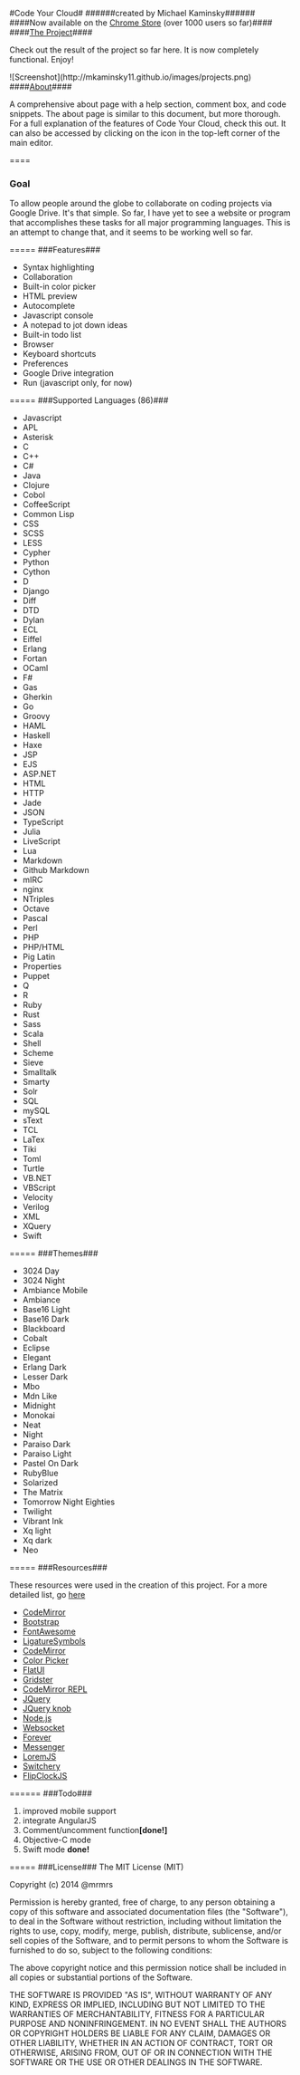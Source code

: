 #Code Your Cloud#
######created by Michael Kaminsky######
####Now available on the <a href="https://chrome.google.com/webstore/detail/code-your-cloud/minllhicnmfckcofjencopnknkekjail">Chrome Store</a> (over 1000 users so far)####
####<a href="https://codeyourcloud.com">The Project</a>####
<p>Check out the result of the project so far here. It is now completely functional. Enjoy!</p>
![Screenshot](http://mkaminsky11.github.io/images/projects.png)
####<a href="https://codeyourcloud.com/about">About</a>####
<p>A comprehensive about page with a help section, comment box, and code snippets. The about page is similar to this document, but more thorough. For a full explanation of the features of Code Your Cloud, check this out. It can also be accessed by clicking on the icon in the top-left corner of the main editor.</p>
====
<h3>Goal</h3>
<p>To allow people around the globe to collaborate on coding projects via Google Drive. It's that simple. So far, I have yet to see a website or program that accomplishes these tasks for all major programming languages. This is an attempt to change that, and it seems to be working well so far.</p>
=====
###Features###
<ul>
  <li>Syntax highlighting</li>
  <li>Collaboration</li>
  <li>Built-in color picker</li>
  <li>HTML preview</li>
  <li>Autocomplete</li>
  <li>Javascript console</li>
  <li>A notepad to jot down ideas</li>
  <li>Built-in todo list</li>
  <li>Browser</li>
  <li>Keyboard shortcuts</li>
  <li>Preferences</li>
  <li>Google Drive integration</li>
  <li>Run (javascript only, for now)</li>
</ul>
=====
###Supported Languages (86)###
<ul>
	<li class="list-group-item text-center mode-li" onclick="">Javascript</li>
	<li class="list-group-item text-center mode-li" onclick="">APL</li>
	<li class="list-group-item text-center mode-li" onclick="">Asterisk</li>
	<li class="list-group-item text-center mode-li" onclick="">C</li>
	<li class="list-group-item text-center mode-li" onclick="">C++</li>
	<li class="list-group-item text-center mode-li" onclick="">C#</li>
	<li class="list-group-item text-center mode-li" onclick="">Java</li>
	<li class="list-group-item text-center mode-li" onclick="">Clojure</li>
	<li class="list-group-item text-center mode-li" onclick="">Cobol</li>
	<li class="list-group-item text-center mode-li" onclick="">CoffeeScript</li>
	<li class="list-group-item text-center mode-li" onclick="">Common Lisp</li>
	<li class="list-group-item text-center mode-li" onclick="">CSS</li>
	<li class="list-group-item text-center mode-li" onclick="">SCSS</li>
	<li class="list-group-item text-center mode-li" onclick="">LESS</li>
	<li class="list-group-item text-center mode-li" onclick="">Cypher</li>
	<li class="list-group-item text-center mode-li" onclick="">Python</li>
	<li class="list-group-item text-center mode-li" onclick="">Cython</li>
	<li class="list-group-item text-center mode-li" onclick="">D</li>
	<li class="list-group-item text-center mode-li" onclick="">Django</li>
	<li class="list-group-item text-center mode-li" onclick="">Diff</li>
	<li class="list-group-item text-center mode-li" onclick="">DTD</li>
	<li class="list-group-item text-center mode-li" onclick="">Dylan</li>
	<li class="list-group-item text-center mode-li" onclick="">ECL</li>
	<li class="list-group-item text-center mode-li" onclick="">Eiffel</li>
	<li class="list-group-item text-center mode-li" onclick="">Erlang</li>
	<li class="list-group-item text-center mode-li" onclick="">Fortan</li>
	<li class="list-group-item text-center mode-li" onclick="">OCaml</li>
	<li class="list-group-item text-center mode-li" onclick="">F#</li>
	<li class="list-group-item text-center mode-li" onclick="">Gas</li>
	<li class="list-group-item text-center mode-li" onclick="">Gherkin</li>
	<li class="list-group-item text-center mode-li" onclick="">Go</li>
	<li class="list-group-item text-center mode-li" onclick="">Groovy</li>
	<li class="list-group-item text-center mode-li" onclick="">HAML</li>
	<li class="list-group-item text-center mode-li" onclick="">Haskell</li>
	<li class="list-group-item text-center mode-li" onclick="">Haxe</li>
	<li class="list-group-item text-center mode-li" onclick="">JSP</li>
	<li class="list-group-item text-center mode-li" onclick="">EJS</li>
	<li class="list-group-item text-center mode-li" onclick="">ASP.NET</li>
	<li class="list-group-item text-center mode-li" onclick="">HTML</li>
	<li class="list-group-item text-center mode-li" onclick="">HTTP</li>
	<li class="list-group-item text-center mode-li" onclick="">Jade</li>
	<li class="list-group-item text-center mode-li" onclick="">JSON</li>
	<li class="list-group-item text-center mode-li" onclick="">TypeScript</li>
	<li class="list-group-item text-center mode-li" onclick="">Julia</li>
	<li class="list-group-item text-center mode-li" onclick="">LiveScript</li>
	<li class="list-group-item text-center mode-li" onclick="">Lua</li>
	<li class="list-group-item text-center mode-li" onclick="">Markdown</li>
	<li class="list-group-item text-center mode-li" onclick="">Github Markdown</li>
	<li class="list-group-item text-center mode-li" onclick="">mIRC</li>
	<li class="list-group-item text-center mode-li" onclick="">nginx</li>
	<li class="list-group-item text-center mode-li" onclick="">NTriples</li>
	<li class="list-group-item text-center mode-li" onclick="">Octave</li>
	<li class="list-group-item text-center mode-li" onclick="">Pascal</li>
	<li class="list-group-item text-center mode-li" onclick="">Perl</li>
	<li class="list-group-item text-center mode-li" onclick="">PHP</li>
	<li class="list-group-item text-center mode-li" onclick="">PHP/HTML</li>
	<li class="list-group-item text-center mode-li" onclick="">Pig Latin</li>
	<li class="list-group-item text-center mode-li" onclick="">Properties</li>
	<li class="list-group-item text-center mode-li" onclick="">Puppet</li>
	<li class="list-group-item text-center mode-li" onclick="">Q</li>
	<li class="list-group-item text-center mode-li" onclick="">R</li>
	<li class="list-group-item text-center mode-li" onclick="">Ruby</li>
	<li class="list-group-item text-center mode-li" onclick="">Rust</li>
	<li class="list-group-item text-center mode-li" onclick="">Sass</li>
	<li class="list-group-item text-center mode-li" onclick="">Scala</li>
	<li class="list-group-item text-center mode-li" onclick="">Shell</li>
	<li class="list-group-item text-center mode-li" onclick="">Scheme</li>
	<li class="list-group-item text-center mode-li" onclick="">Sieve</li>
	<li class="list-group-item text-center mode-li" onclick="">Smalltalk</li>
	<li class="list-group-item text-center mode-li" onclick="">Smarty</li>
	<li class="list-group-item text-center mode-li" onclick="">Solr</li>
	<li class="list-group-item text-center mode-li" onclick="">SQL</li>
	<li class="list-group-item text-center mode-li" onclick="">mySQL</li>
	<li class="list-group-item text-center mode-li" onclick="">sText</li>
	<li class="list-group-item text-center mode-li" onclick="">TCL</li>
	<li class="list-group-item text-center mode-li" onclick="">LaTex</li>
	<li class="list-group-item text-center mode-li" onclick="">Tiki</li>
	<li class="list-group-item text-center mode-li" onclick="">Toml</li>
	<li class="list-group-item text-center mode-li" onclick="">Turtle</li>
	<li class="list-group-item text-center mode-li" onclick="">VB.NET</li>
	<li class="list-group-item text-center mode-li" onclick="">VBScript</li>
	<li class="list-group-item text-center mode-li" onclick="">Velocity</li>
	<li class="list-group-item text-center mode-li" onclick="">Verilog</li>
	<li class="list-group-item text-center mode-li" onclick="">XML</li>
	<li class="list-group-item text-center mode-li" onclick="">XQuery</li>
	<li class="list-group-item text-center mode-li" onclick="">Swift</li>
</ul>
=====
###Themes###
<ul>
	<li class="list-group-item text-center theme-li" onclick="">3024 Day</li>
	<li class="list-group-item text-center theme-li" onclick="">3024 Night</li>
	<li class="list-group-item text-center theme-li" onclick="">Ambiance Mobile</li>
	<li class="list-group-item text-center theme-li" onclick="">Ambiance</li>
	<li class="list-group-item text-center theme-li" onclick="">Base16 Light</li>
	<li class="list-group-item text-center theme-li" onclick="">Base16 Dark</li>
	<li class="list-group-item text-center theme-li" onclick="">Blackboard</li>
	<li class="list-group-item text-center theme-li" onclick="">Cobalt</li>
	<li class="list-group-item text-center theme-li" onclick="">Eclipse</li>
	<li class="list-group-item text-center theme-li" onclick="">Elegant</li>
	<li class="list-group-item text-center theme-li" onclick="">Erlang Dark</li>
	<li class="list-group-item text-center theme-li" onclick="">Lesser Dark</li>
	<li class="list-group-item text-center theme-li" onclick="">Mbo</li>
	<li class="list-group-item text-center theme-li" onclick="">Mdn Like</li>
	<li class="list-group-item text-center theme-li" onclick="">Midnight</li>
	<li class="list-group-item text-center theme-li" onclick="">Monokai</li>
	<li class="list-group-item text-center theme-li" onclick="">Neat</li>
	<li class="list-group-item text-center theme-li" onclick="">Night</li>
	<li class="list-group-item text-center theme-li" onclick="">Paraiso Dark</li>
	<li class="list-group-item text-center theme-li" onclick="">Paraiso Light</li>
	<li class="list-group-item text-center theme-li" onclick="">Pastel On Dark</li>
	<li class="list-group-item text-center theme-li" onclick="">RubyBlue</li>
	<li class="list-group-item text-center theme-li" onclick="">Solarized</li>
	<li class="list-group-item text-center theme-li" onclick="">The Matrix</li>
	<li class="list-group-item text-center theme-li" onclick="">Tomorrow Night Eighties</li>
	<li class="list-group-item text-center theme-li" onclick="">Twilight</li>
	<li class="list-group-item text-center theme-li" onclick="">Vibrant Ink</li>
	<li class="list-group-item text-center theme-li" onclick="">Xq light</li>
	<li class="list-group-item text-center theme-li" onclick="">Xq dark</li>
	<li class="list-group-item text-center theme-li" onclick="">Neo</li>
</ul>
=====
###Resources###
<p>These resources were used in the creation of this project. For a more detailed list, go <a href="https://codeyourcloud.com/about#lib">here</a></p>
<ul>
	<li><a href="http://codemirror.net/">CodeMirror</a></li>
	<li><a href="http://getbootstrap.com/">Bootstrap</a></li>
	<li><a href="http://fortawesome.github.io/Font-Awesome/">FontAwesome</a></li>
	<li><a href="http://kudakurage.com/ligature_symbols/">LigatureSymbols</a></li>
	<li><a href="http://codemirror.net/">CodeMirror</a></li>
	<li><a href="http://www.eyecon.ro/bootstrap-colorpicker/">Color Picker</a></li>
	<li><a href="http://designmodo.github.io/Flat-UI/">FlatUI</a></li>
	<li><a href="http://gridster.net/">Gridster</a></li>
	<li><a href="http://github.com/aaditmshah/codemirror-repl">CodeMirror REPL</a></li>
	<li><a href="https://jquery.com/">JQuery</a></li>
	<li><a href="http://anthonyterrien.com/knob/">JQuery knob</a></li>	
	<li><a href="http://nodejs.org/">Node.js</a></li>	
	<li><a href="http://www.websocket.org/">Websocket</a></li>	
	<li><a href="https://github.com/nodejitsu/forever">Forever</a></li>
	<li><a href="https://github.com/HubSpot/messenger">Messenger</a></li>
	<li><a href="https://github.com/f/loremjs">LoremJS</a></li>
	<li><a href="http://abpetkov.github.io/switchery/">Switchery</a></li>
	<li><a href="http://flipclockjs.com">FlipClockJS</a></li>
</ul>
======
###Todo###
<ol>
	<li>improved mobile support</li>
	<li>integrate AngularJS</li>
	<li>Comment/uncomment function<b>[done!]</b></li>
	<li>Objective-C mode</li>
	<li>Swift mode <b>done!</b></li>
</ol>
=====
###License###
The MIT License (MIT)

Copyright (c) 2014 @mrmrs

Permission is hereby granted, free of charge, to any person obtaining a copy of this software and associated documentation files (the "Software"), to deal in the Software without restriction, including without limitation the rights to use, copy, modify, merge, publish, distribute, sublicense, and/or sell copies of the Software, and to permit persons to whom the Software is furnished to do so, subject to the following conditions:

The above copyright notice and this permission notice shall be included in all copies or substantial portions of the Software.

THE SOFTWARE IS PROVIDED "AS IS", WITHOUT WARRANTY OF ANY KIND, EXPRESS OR IMPLIED, INCLUDING BUT NOT LIMITED TO THE WARRANTIES OF MERCHANTABILITY, FITNESS FOR A PARTICULAR PURPOSE AND NONINFRINGEMENT. IN NO EVENT SHALL THE AUTHORS OR COPYRIGHT HOLDERS BE LIABLE FOR ANY CLAIM, DAMAGES OR OTHER LIABILITY, WHETHER IN AN ACTION OF CONTRACT, TORT OR OTHERWISE, ARISING FROM, OUT OF OR IN CONNECTION WITH THE SOFTWARE OR THE USE OR OTHER DEALINGS IN THE SOFTWARE.
